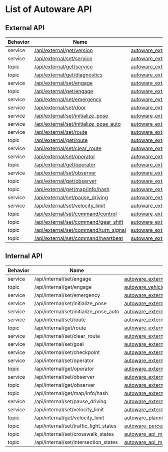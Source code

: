 # List of Autoware API

## External API

| Behavior | Name                                                                               | Data Type                                                                                                                                                                |
| -------- | ---------------------------------------------------------------------------------- | ------------------------------------------------------------------------------------------------------------------------------------------------------------------------ |
| service  | [/api/external/get/version](../api/external/get/version)                           | [autoware_external_api_msgs/srv/GetVersion](https://github.com/tier4/autoware_api_msgs/blob/develop/autoware_external_api_msgs/srv/GetVersion.srv)                       |
| service  | [/api/external/set/service](../api/external/set/service)                           | [autoware_external_api_msgs/srv/SetService](https://github.com/tier4/autoware_api_msgs/blob/develop/autoware_external_api_msgs/srv/SetService.srv)                       |
| topic    | [/api/external/get/service](../api/external/get/service)                           | [autoware_external_api_msgs/msg/Service](https://github.com/tier4/autoware_api_msgs/blob/develop/autoware_external_api_msgs/msg/Service.msg)                             |
| topic    | [/api/external/get/diagnostics](../api/external/get/diagnostics)                   | [autoware_external_api_msgs/msg/ClassifiedDiagnostics](https://github.com/tier4/autoware_api_msgs/blob/develop/autoware_external_api_msgs/msg/ClassifiedDiagnostics.msg) |
| service  | [/api/external/set/engage](../api/external/set/engage)                             | [autoware_external_api_msgs/srv/Engage](https://github.com/tier4/autoware_api_msgs/blob/develop/autoware_external_api_msgs/srv/Engage.srv)                               |
| topic    | [/api/external/get/engage](../api/external/get/engage)                             | [autoware_external_api_msgs/msg/EngageStatus](https://github.com/tier4/autoware_api_msgs/blob/develop/autoware_external_api_msgs/msg/EngageStatus.msg)                   |
| service  | [/api/external/set/emergency](../api/external/set/emergency)                       | [autoware_external_api_msgs/srv/SetEmergency](https://github.com/tier4/autoware_api_msgs/blob/develop/autoware_external_api_msgs/srv/SetEmergency.srv)                   |
| service  | [/api/external/set/door](../api/external/set/door)                                 | [autoware_external_api_msgs/srv/SetDoor](https://github.com/tier4/autoware_api_msgs/blob/develop/autoware_external_api_msgs/srv/SetDoor.srv)                             |
| service  | [/api/external/set/initialize_pose](../api/external/set/initialize_pose)           | [autoware_external_api_msgs/srv/InitializePose](https://github.com/tier4/autoware_api_msgs/blob/develop/autoware_external_api_msgs/srv/InitializePose.srv)               |
| service  | [/api/external/set/initialize_pose_auto](../api/external/set/initialize_pose_auto) | [autoware_external_api_msgs/srv/InitializePoseAuto](https://github.com/tier4/autoware_api_msgs/blob/develop/autoware_external_api_msgs/srv/InitializePoseAuto.srv)       |
| service  | [/api/external/set/route](../api/external/set/route)                               | [autoware_external_api_msgs/srv/SetRoute](https://github.com/tier4/autoware_api_msgs/blob/develop/autoware_external_api_msgs/srv/SetRoute.srv)                           |
| topic    | [/api/external/get/route](../api/external/get/route)                               | [autoware_external_api_msgs/msg/Route](https://github.com/tier4/autoware_api_msgs/blob/develop/autoware_external_api_msgs/msg/Route.msg)                                 |
| service  | [/api/external/set/clear_route](../api/external/set/clear_route)                   | [autoware_external_api_msgs/srv/ClearRoute](https://github.com/tier4/autoware_api_msgs/blob/develop/autoware_external_api_msgs/srv/ClearRoute.srv)                       |
| service  | [/api/external/set/operator](../api/external/set/operator)                         | [autoware_external_api_msgs/srv/SetOperator](https://github.com/tier4/autoware_api_msgs/blob/develop/autoware_external_api_msgs/srv/SetOperator.srv)                     |
| topic    | [/api/external/get/operator](../api/external/get/operator)                         | [autoware_external_api_msgs/msg/Operator](https://github.com/tier4/autoware_api_msgs/blob/develop/autoware_external_api_msgs/msg/Operator.msg)                           |
| service  | [/api/external/set/observer](../api/external/set/observer)                         | [autoware_external_api_msgs/srv/SetObserver](https://github.com/tier4/autoware_api_msgs/blob/develop/autoware_external_api_msgs/srv/SetObserver.srv)                     |
| topic    | [/api/external/get/observer](../api/external/get/observer)                         | [autoware_external_api_msgs/msg/Observer](https://github.com/tier4/autoware_api_msgs/blob/develop/autoware_external_api_msgs/msg/Observer.msg)                           |
| topic    | [/api/external/get/map/info/hash](../api/external/get/map/info/hash)               | [autoware_external_api_msgs/msg/MapHash](https://github.com/tier4/autoware_api_msgs/blob/develop/autoware_external_api_msgs/msg/MapHash.msg)                             |
| service  | [/api/external/set/pause_driving](../api/external/set/pause_driving)               | [autoware_external_api_msgs/srv/PauseDriving](https://github.com/tier4/autoware_api_msgs/blob/develop/autoware_external_api_msgs/srv/PauseDriving.srv)                   |
| service  | [/api/external/set/velocity_limit](../api/external/set/velocity_limit)             | [autoware_external_api_msgs/srv/SetVelocityLimit](https://github.com/tier4/autoware_api_msgs/blob/develop/autoware_external_api_msgs/srv/SetVelocityLimit.srv)           |
| topic    | [/api/external/set/command/control](../api/external/set/command/control)           | [autoware_external_api_msgs/msg/ControlCommandStamped](https://github.com/tier4/autoware_api_msgs/blob/develop/autoware_external_api_msgs/msg/ControlCommandStamped.msg) |
| topic    | [/api/external/set/command/gear_shift](../api/external/set/command/gear_shift)     | [autoware_external_api_msgs/msg/GearShiftStamped](https://github.com/tier4/autoware_api_msgs/blob/develop/autoware_external_api_msgs/msg/GearShiftStamped.msg)           |
| topic    | [/api/external/set/command/turn_signal](../api/external/set/command/turn_signal)   | [autoware_external_api_msgs/msg/TurnSignalStamped](https://github.com/tier4/autoware_api_msgs/blob/develop/autoware_external_api_msgs/msg/TurnSignalStamped.msg)         |
| topic    | [/api/external/set/command/heartbeat](../api/external/set/command/heartbeat)       | [autoware_external_api_msgs/msg/Heartbeat](https://github.com/tier4/autoware_api_msgs/blob/develop/autoware_external_api_msgs/msg/Heartbeat.msg)                         |

## Internal API

| Behavior | Name                                   | Data Type                                                                                                                                                             |
| -------- | -------------------------------------- | --------------------------------------------------------------------------------------------------------------------------------------------------------------------- |
| service  | /api/internal/set/engage               | [autoware_external_api_msgs/srv/Engage](https://github.com/tier4/autoware_api_msgs/blob/develop/autoware_external_api_msgs/srv/Engage.srv)                            |
| topic    | /api/internal/get/engage               | [autoware_vehicle_msgs/msg/Engage](https://github.com/tier4/autoware_iv_msgs/blob/develop/autoware_vehicle_msgs/msg/Engage.msg)                                       |
| service  | /api/internal/set/emergency            | [autoware_external_api_msgs/srv/SetEmergency](https://github.com/tier4/autoware_api_msgs/blob/develop/autoware_external_api_msgs/srv/SetEmergency.srv)                |
| service  | /api/internal/set/initialize_pose      | [autoware_external_api_msgs/srv/InitializePose](https://github.com/tier4/autoware_api_msgs/blob/develop/autoware_external_api_msgs/srv/InitializePose.srv)            |
| service  | /api/internal/set/initialize_pose_auto | [autoware_external_api_msgs/srv/InitializePoseAuto](https://github.com/tier4/autoware_api_msgs/blob/develop/autoware_external_api_msgs/srv/InitializePoseAuto.srv)    |
| service  | /api/internal/set/route                | [autoware_external_api_msgs/srv/SetRoute](https://github.com/tier4/autoware_api_msgs/blob/develop/autoware_external_api_msgs/srv/SetRoute.srv)                        |
| topic    | /api/internal/get/route                | [autoware_external_api_msgs/msg/Route](https://github.com/tier4/autoware_api_msgs/blob/develop/autoware_external_api_msgs/msg/Route.msg)                              |
| service  | /api/internal/set/clear_route          | [autoware_external_api_msgs/srv/ClearRoute](https://github.com/tier4/autoware_api_msgs/blob/develop/autoware_external_api_msgs/srv/ClearRoute.srv)                    |
| service  | /api/internal/set/goal                 | [autoware_external_api_msgs/srv/SetPose](https://github.com/tier4/autoware_api_msgs/blob/develop/autoware_external_api_msgs/srv/SetPose.srv)                          |
| service  | /api/internal/set/checkpoint           | [autoware_external_api_msgs/srv/SetPose](https://github.com/tier4/autoware_api_msgs/blob/develop/autoware_external_api_msgs/srv/SetPose.srv)                          |
| service  | /api/internal/set/operator             | [autoware_external_api_msgs/srv/SetOperator](https://github.com/tier4/autoware_api_msgs/blob/develop/autoware_external_api_msgs/srv/SetOperator.srv)                  |
| topic    | /api/internal/get/operator             | [autoware_external_api_msgs/msg/Operator](https://github.com/tier4/autoware_api_msgs/blob/develop/autoware_external_api_msgs/msg/Operator.msg)                        |
| service  | /api/internal/set/observer             | [autoware_external_api_msgs/srv/SetObserver](https://github.com/tier4/autoware_api_msgs/blob/develop/autoware_external_api_msgs/srv/SetObserver.srv)                  |
| topic    | /api/internal/get/observer             | [autoware_external_api_msgs/msg/Observer](https://github.com/tier4/autoware_api_msgs/blob/develop/autoware_external_api_msgs/msg/Observer.msg)                        |
| topic    | /api/internal/get/map/info/hash        | [autoware_external_api_msgs/msg/MapHash](https://github.com/tier4/autoware_api_msgs/blob/develop/autoware_external_api_msgs/msg/MapHash.msg)                          |
| service  | /api/internal/set/pause_driving        | [autoware_external_api_msgs/srv/PauseDriving](https://github.com/tier4/autoware_api_msgs/blob/develop/autoware_external_api_msgs/srv/PauseDriving.srv)                |
| service  | /api/internal/set/velocity_limit       | [autoware_external_api_msgs/srv/SetVelocityLimit](https://github.com/tier4/autoware_api_msgs/blob/develop/autoware_external_api_msgs/srv/SetVelocityLimit.srv)        |
| topic    | /api/internal/get/velocity_limit       | [autoware_planning_msgs/msg/VelocityLimit](https://github.com/tier4/autoware_iv_msgs/blob/develop/autoware_planning_msgs/msg/VelocityLimit.msg)                       |
| topic    | /api/internal/set/traffic_light_states | [autoware_perception_msgs/msg/TrafficLightStateArray](https://github.com/tier4/autoware_iv_msgs/blob/develop/autoware_perception_msgs/msg/TrafficLightStateArray.msg) |
| topic    | /api/internal/set/crosswalk_states     | [autoware_api_msgs/msg/CrosswalkStatus](https://github.com/tier4/autoware_iv_msgs/blob/develop/autoware_api_msgs/msg/CrosswalkStatus.msg)                             |
| topic    | /api/internal/set/intersection_states  | [autoware_api_msgs/msg/IntersectionStatus](https://github.com/tier4/autoware_iv_msgs/blob/develop/autoware_api_msgs/msg/IntersectionStatus.msg)                       |
